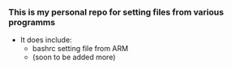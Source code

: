 ### This is my personal repo for setting files from various programms
- It does include:
    - bashrc setting file from ARM
    - (soon to be added more)